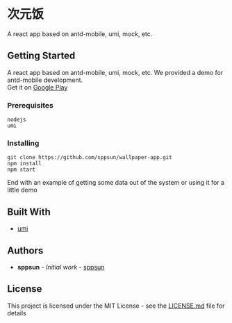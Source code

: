 # 次元饭

A react app based on antd-mobile, umi, mock, etc.

## Getting Started

A react app based on antd-mobile, umi, mock, etc. We provided a demo for antd-mobile development.
<br/>
Get it on <a href='http://m.acgnfuns.com'>Google Play</a>


### Prerequisites

```
nodejs
umi
```

### Installing

```
git clone https://github.com/sppsun/wallpaper-app.git
npm install
npm start
```

End with an example of getting some data out of the system or using it for a little demo


## Built With

* [umi](https://umijs.org)

## Authors

* **sppsun** - *Initial work* - [sppsun](https://github.com/sppsun)

## License

This project is licensed under the MIT License - see the [LICENSE.md](LICENSE.md) file for details
